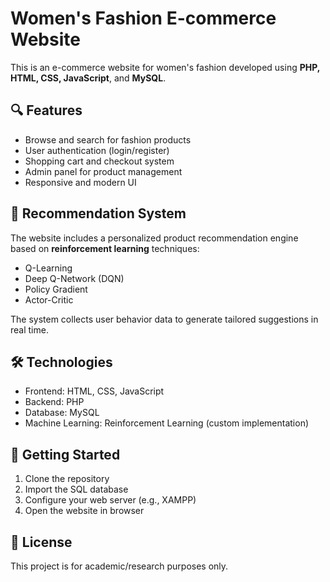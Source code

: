 # Women's Fashion E-commerce Website

This is an e-commerce website for women's fashion developed using **PHP, HTML, CSS, JavaScript**, and **MySQL**.

## 🔍 Features
- Browse and search for fashion products
- User authentication (login/register)
- Shopping cart and checkout system
- Admin panel for product management
- Responsive and modern UI

## 🎯 Recommendation System
The website includes a personalized product recommendation engine based on **reinforcement learning** techniques:
- Q-Learning
- Deep Q-Network (DQN)
- Policy Gradient
- Actor-Critic

The system collects user behavior data to generate tailored suggestions in real time.

## 🛠️ Technologies
- Frontend: HTML, CSS, JavaScript
- Backend: PHP
- Database: MySQL
- Machine Learning: Reinforcement Learning (custom implementation)

## 🚀 Getting Started
1. Clone the repository
2. Import the SQL database
3. Configure your web server (e.g., XAMPP)
4. Open the website in browser

## 📄 License
This project is for academic/research purposes only.
